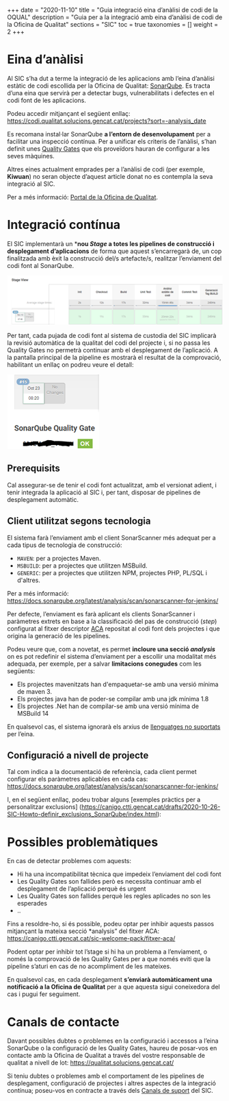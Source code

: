 +++
date = "2020-11-10"
title = "Guia integració eina d’anàlisi de codi de la OQUAL"
description = "Guia per a la integració amb eina d’anàlisi de codi de la Oficina de Qualitat"
sections = "SIC"
toc = true
taxonomies = []
weight = 2
+++

# Eina d’anàlisi

Al SIC s’ha dut a terme la integració de les aplicacions amb l’eina d’anàlisi estàtic de codi
escollida per la Oficina de Qualitat: [SonarQube](https://docs.sonarqube.org/latest/).
Es tracta d’una eina que servirà per a detectar bugs, vulnerabilitats i defectes en el codi font de les aplicacions.


Podeu accedir mitjançant el següent enllaç:
https://codi.qualitat.solucions.gencat.cat/projects?sort=-analysis_date

Es recomana instal·lar SonarQube **a l’entorn de desenvolupament** per a facilitar una inspecció contínua.
Per a unificar els criteris de l’anàlisi, s’han definit unes [Quality Gates](https://qualitat.solucions.gencat.cat/manuals/SonarQubeQualityGate.pptx)
que els proveïdors hauran de configurar a les seves màquines.

Altres eines actualment emprades per a l’anàlisi de codi (per exemple, **Kiwuan**) no seran objecte d’aquest
article donat no es contempla la seva integració al SIC.

Per a més informació: [Portal de la Oficina de Qualitat](https://qualitat.solucions.gencat.cat/eines/sonarqube/).

# Integració contínua

El SIC implementarà un ***nou *Stage* a totes les pipelines de construcció i desplegament d’aplicacions** de forma que
aquest s’encarregarà de, un cop finalitzada amb èxit la construcció del/s artefacte/s, realitzar l’enviament del codi font al SonarQube.

![Stage AEC](/related/sic/2.0/aec_stage.png)
<br/>

Per tant, cada pujada de codi font al sistema de custodia del SIC implicarà la revisió automàtica de la qualitat del codi del
projecte i, si no passa les Quality Gates no permetrà continuar amb el desplegament de l’aplicació. A la pantalla principal de la
pipeline es mostrarà el resultat de la comprovació, habilitant un enllaç on podreu veure el detall:

![Stage AEC](/related/sic/2.0/link_qualitygate.png)
<br/>

## Prerequisits

Cal assegurar-se de tenir el codi font actualitzat, amb el versionat adient, i tenir integrada la aplicació al SIC i,
per tant, disposar de pipelines de desplegament automàtic.

## Client utilitzat segons tecnologia

El sistema farà l’enviament amb el client SonarScanner més adequat per a cada tipus de tecnologia de construcció:

- `MAVEN`: per a projectes Maven.
- `MSBUILD`: per a projectes que utilitzen MSBuild.
- `GENERIC`: per a projectes que utilitzen NPM, projectes PHP, PL/SQL i d'altres.

Per a més informació:
https://docs.sonarqube.org/latest/analysis/scan/sonarscanner-for-jenkins/

Per defecte, l’enviament es farà aplicant els clients SonarScanner i paràmetres extrets en base a la classificació del
pas de construcció (*step*) configurat al fitxer descriptor [ACA](https://canigo.ctti.gencat.cat/sic-welcome-pack/fitxer-aca/)
repositat al codi font dels projectes i que origina la generació de les pipelines.

Podeu veure que, com a novetat, es permet **incloure una secció *analysis*** on es pot redefinir el sistema d’enviament
per a escollir una modalitat més adequada, per exemple, per a salvar **limitacions conegudes** com les següents:

- Els projectes mavenitzats han d'empaquetar-se amb una versió mínima de maven 3.
- Els projectes java han de poder-se compilar amb una jdk mínima 1.8
- Els projectes .Net han de compilar-se amb una versió mínima de MSBuild 14

En qualsevol cas, el sistema ignorarà els arxius de [llenguatges no suportats](https://docs.sonarqube.org/latest/analysis/languages/overview/)
per l’eina.


## Configuració a nivell de projecte

Tal com indica a la documentació de referència, cada client permet configurar els paràmetres aplicables en cada cas:
https://docs.sonarqube.org/latest/analysis/scan/sonarscanner-for-jenkins/

I, en el següent enllaç, podeu trobar alguns [exemples pràctics per a personalitzar exclusions]
(https://canigo.ctti.gencat.cat/drafts/2020-10-26-SIC-Howto-definir_exclusions_SonarQube/index.html):

# Possibles problemàtiques

En cas de detectar problemes com aquests:
-	Hi ha una incompatibilitat tècnica que impedeix l’enviament del codi font
-	Les Quality Gates son fallides però es necessita continuar amb el desplegament de l’aplicació perquè és urgent
-	Les Quality Gates son fallides perquè les regles aplicades no son les esperades
-	..

Fins a resoldre-ho, si és possible, podeu optar per inhibir aquests passos mitjançant la mateixa secció *analysis” del fitxer ACA:
https://canigo.ctti.gencat.cat/sic-welcome-pack/fitxer-aca/

Podent optar per inhibir tot l’stage si hi ha un problema a l’enviament, o només la comprovació de les Quality Gates
per a que només eviti que la pipeline s’aturi en cas de no acompliment de les mateixes.

En qualsevol cas, en cada desplegament **s’enviarà automàticament una notificació a la Oficina de Qualitat**
per a que aquesta sigui coneixedora del cas i pugui fer seguiment.

# Canals de contacte
Davant possibles dubtes o problemes en la configuració i accessos a l’eina SonarQube o la configuració de les
Quality Gates, haureu de posar-vos en contacte amb la Oficina de Qualitat a través del vostre responsable de qualitat a nivell de lot:
https://qualitat.solucions.gencat.cat/

Si teniu dubtes o problemes amb el comportament de les pipelines de desplegament, configuració de projectes i altres
aspectes de la integració contínua; poseu-vos en contracte a través dels [Canals de suport](https://canigo.ctti.gencat.cat/sic/suport/#altres-dubtes-o-problem%C3%A0tiques) del SIC.